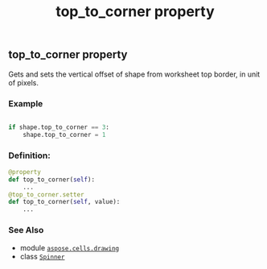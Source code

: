 ﻿---
title: top_to_corner property
second_title: Aspose.Cells for Python via .NET API References
description: 
type: docs
weight: 1170
url: /aspose.cells.drawing/spinner/top_to_corner/
is_root: false
---

## top_to_corner property


Gets and sets the vertical offset of shape from worksheet top border, in unit of pixels.

### Example 


```python

if shape.top_to_corner == 3:
    shape.top_to_corner = 1

```
### Definition:
```python
@property
def top_to_corner(self):
    ...
@top_to_corner.setter
def top_to_corner(self, value):
    ...
```

### See Also
* module [`aspose.cells.drawing`](../../)
* class [`Spinner`](/cells/python-net/aspose.cells.drawing/spinner)
